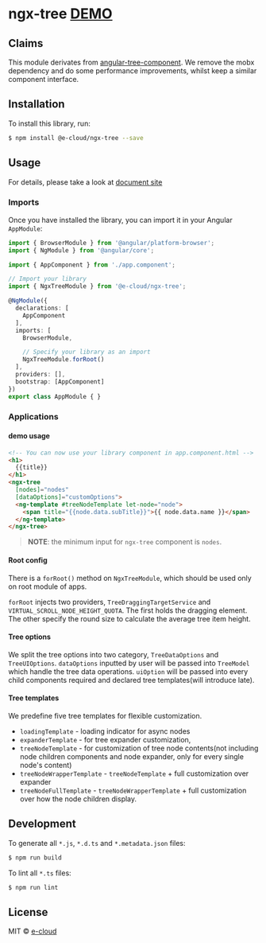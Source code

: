 # ngx-tree [DEMO](https://e-cloud.github.io/ngx-tree/docs/demo)

## Claims

This module derivates from [angular-tree-component](https://github.com/500tech/angular-tree-component/). We remove the mobx dependency and do some performance improvements, whilst keep a similar component interface.

## Installation

To install this library, run:

```bash
$ npm install @e-cloud/ngx-tree --save
```

## Usage

For details, please take a look at [document site](https://e-cloud.github.io/ngx-tree)

### Imports
Once you have installed the library, you can import it in your Angular `AppModule`:

```typescript
import { BrowserModule } from '@angular/platform-browser';
import { NgModule } from '@angular/core';

import { AppComponent } from './app.component';

// Import your library
import { NgxTreeModule } from '@e-cloud/ngx-tree';

@NgModule({
  declarations: [
    AppComponent
  ],
  imports: [
    BrowserModule,

    // Specify your library as an import
    NgxTreeModule.forRoot()
  ],
  providers: [],
  bootstrap: [AppComponent]
})
export class AppModule { }
```

### Applications

#### demo usage

```html
<!-- You can now use your library component in app.component.html -->
<h1>
  {{title}}
</h1>
<ngx-tree
  [nodes]="nodes"
  [dataOptions]="customOptions">
  <ng-template #treeNodeTemplate let-node="node">
    <span title="{{node.data.subTitle}}">{{ node.data.name }}</span>
  </ng-template>
</ngx-tree>
```

> **NOTE**: the minimum input for `ngx-tree` component is `nodes`.

#### Root config

There is a `forRoot()` method on `NgxTreeModule`, which should be used only on root module of apps.

`forRoot` injects two providers, `TreeDraggingTargetService` and `VIRTUAL_SCROLL_NODE_HEIGHT_QUOTA`. The first holds the dragging element. The other specify the round size to calculate the average tree item height.

#### Tree options

We split the tree options into two category, `TreeDataOptions` and `TreeUIOptions`. `dataOptions` inputted by user will be passed into `TreeModel` which handle the tree data operations. `uiOption` will be passed into every child components required and declared tree templates(will introduce late).

#### Tree templates

We predefine five tree templates for flexible customization.

* `loadingTemplate` - loading indicator for async nodes
* `expanderTemplate` - for tree expander customization,
* `treeNodeTemplate` - for customization of tree node contents(not including node children components and node expander, only for every single node's content)
* `treeNodeWrapperTemplate` - `treeNodeTemplate` + full customization over expander
* `treeNodeFullTemplate` - `treeNodeWrapperTemplate` + full customization over how the node children display.


## Development

To generate all `*.js`, `*.d.ts` and `*.metadata.json` files:

```bash
$ npm run build
```

To lint all `*.ts` files:

```bash
$ npm run lint
```

## License

MIT © [e-cloud](mailto:saintscott119@gmail.com)
